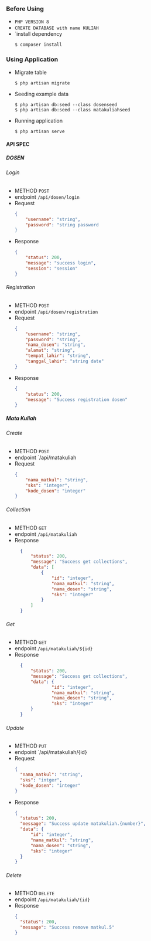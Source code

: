 ### Before Using
- `PHP VERSION 8`
- `CREATE DATABASE with name KULIAH`
- `install dependency
  ```
  $ composer install
  ```

### Using Application
- Migrate table 
  ```
  $ php artisan migrate
  ```

- Seeding example data
  ```
  $ php artisan db:seed --class dosenseed
  $ php artisan db:seed --class matakuliahseed
  ```

- Running application
  ```
  $ php artisan serve
  ```

#### API SPEC
##### DOSEN
###### Login
- METHOD `POST`
- endpoint `/api/dosen/login`
- Request 
  ```json
  {
      "username": "string",
      "password": "string password
  }
  ```
- Response
  ```json
  {
      "status": 200,
      "message": "success login",
      "session": "session"
  }
  ```

###### Registration
- METHOD `POST`
- endpoint `/api/dosen/registration`
- Request
    ```json
    {
        "username": "string",
        "password": "string",
        "nama_dosen": "string",
        "alamat": "string",
        "tempat_lahir": "string",
        "tanggal_lahir": "string date"
    }
    ```
- Response
    ```json
    {
        "status": 200,
        "message": "Success registration dosen"
    }
    ```

##### Mata Kuliah
###### Create
- METHOD `POST`
- endpoint `/api/matakuliah
- Request
    ```json
    {
        "nama_matkul": "string",
        "sks": "integer",
        "kode_dosen": "integer"
    }
    ```

###### Collection
- METHOD `GET`
- endpoint `/api/matakuliah`
- Response
  ```json
    {
        "status": 200,
        "message": "Success get collections",
        "data": [
            {
                "id": "integer",
                "nama_matkul": "string",
                "nama_dosen": "string",
                "sks": "integer"
            }
        ]
    }
  ```
###### Get
- METHOD `GET`
- endpoint `/api/matakuliah/${id}`
- Response
  ```json
    {
        "status": 200,
        "message": "Success get collections",
        "data": {
                "id": "integer",
                "nama_matkul": "string",
                "nama_dosen": "string",
                "sks": "integer"
        }
    }
  ```

###### Update
- METHOD `PUT`
- endpoint `/api/matakuliah/{id}
- Request
  ```json
  {
    "nama_matkul": "string",
    "sks": "intger",
    "kode_dosen": "integer"
  }
  ```
- Response
  ```json
  {
    "status": 200,
    "message": "Success update matakuliah.{number}",
    "data": {
        "id": "integer",
        "nama_matkul": "string",
        "nama_dosen": "string",
        "sks": "integer"
    }
  }
  ```

###### Delete
- METHOD `DELETE`
- endpoint `/api/matakuliah/{id}`
- Response
  ```json
  {
    "status": 200,
    "message": "Success remove matkul.5"
  }
  ```
